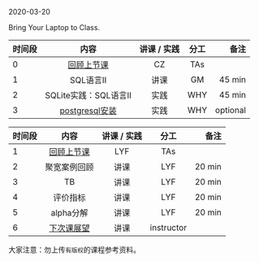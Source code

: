 2020-03-20

Bring Your Laptop to Class. 

|时间段     |  内容    | 讲课 / 实践     |  分工  |备注       |
| :---     |   :----:    |   :----:    |    :----:    |       ---: |
|    0     | [回顾上节课](../WW4/WW4-Plan.md)         |  CZ   |     TAs     |        |
|    1     | SQL语言II   |  讲课   |    GM      |    45 min    |
|    2     | SQLite实践：SQL语言II   |  实践   |    WHY     |    45 min    | 
|    3     | [postgresql安装](http://postgresql.org)   |   实践    | WHY | optional |

|时间段     |  内容    | 讲课 / 实践     |  分工  |备注       |
| :---     |   :----:    |   :----:    |    :----:    |       ---: |
|    1     | [回顾上节课](../WW4/WW4-Plan.md)         |  LYF   |     TAs     |        |
|    2     | 聚宽案例回顾 |  讲课   |    LYF     |   20 min     |
|    3     | TB |  讲课   |    LYF     |   20 min     |
|    4     | 评价指标 |  讲课   |    LYF     |   20 min     |
|    5     | alpha分解 |  讲课   |    LYF     |   20 min     |
|    6     | [下次课展望](../WW6/WW6-Plan.md)     |  讲课   |  instructor  |      |

大家注意：勿上传``有版权``的课程参考资料。
